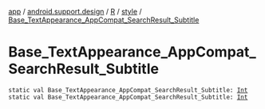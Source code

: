 [app](../../../index.md) / [android.support.design](../../index.md) / [R](../index.md) / [style](index.md) / [Base_TextAppearance_AppCompat_SearchResult_Subtitle](./-base_-text-appearance_-app-compat_-search-result_-subtitle.md)

# Base_TextAppearance_AppCompat_SearchResult_Subtitle

`static val Base_TextAppearance_AppCompat_SearchResult_Subtitle: `[`Int`](https://kotlinlang.org/api/latest/jvm/stdlib/kotlin/-int/index.html)
`static val Base_TextAppearance_AppCompat_SearchResult_Subtitle: `[`Int`](https://kotlinlang.org/api/latest/jvm/stdlib/kotlin/-int/index.html)